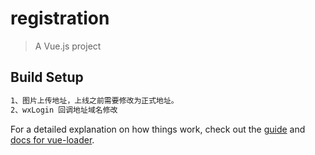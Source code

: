 # registration

> A Vue.js project

## Build Setup

``` bash
1、图片上传地址，上线之前需要修改为正式地址。
2、wxLogin 回调地址域名修改
```

For a detailed explanation on how things work, check out the [guide](http://vuejs-templates.github.io/webpack/) and [docs for vue-loader](http://vuejs.github.io/vue-loader).
